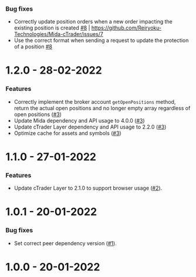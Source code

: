 ### Bug fixes
* Correctly update position orders when a new order impacting the existing position is created [#8](https://github.com/Reiryoku-Technologies/Mida-cTrader/pull/8) | https://github.com/Reiryoku-Technologies/Mida-cTrader/issues/7
* Use the correct format when sending a request to update the protection of a position [#8](https://github.com/Reiryoku-Technologies/Mida-cTrader/pull/8)

1.2.0 - 28-02-2022
===================
### Features
* Correctly implement the broker account `getOpenPositions` method, return the actual open positions and no longer empty array regardless of open positions ([#3](https://github.com/Reiryoku-Technologies/Mida-cTrader/pull/3))
* Update Mida dependency and API usage to 4.0.0 ([#3](https://github.com/Reiryoku-Technologies/Mida-cTrader/pull/3))
* Update cTrader Layer dependency and API usage to 2.2.0 ([#3](https://github.com/Reiryoku-Technologies/Mida-cTrader/pull/3))
* Optimize cache for assets and symbols ([#3](https://github.com/Reiryoku-Technologies/Mida-cTrader/pull/3))

1.1.0 - 27-01-2022
===================
### Features
* Update cTrader Layer to 2.1.0 to support browser usage ([#2](https://github.com/Reiryoku-Technologies/Mida-cTrader/pull/2)).

1.0.1 - 20-01-2022
===================
### Bug fixes
* Set correct peer dependency version ([#1](https://github.com/Reiryoku-Technologies/Mida-cTrader/pull/1)).

1.0.0 - 20-01-2022
===================
